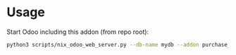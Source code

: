 # Usage

Start Odoo including this addon (from repo root):

```bash
python3 scripts/nix_odoo_web_server.py --db-name mydb --addon purchase_fully_invoiced
```
